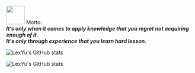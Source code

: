 <!--
**TLexYuW/TLexYuW** is a ✨ _special_ ✨ repository because its `README.md` (this file) appears on your GitHub profile.

Here are some ideas to get you started:

- 🔭 I’m currently working on ...
- 🌱 I’m currently learning ...
- 👯 I’m looking to collaborate on ...
- 🤔 I’m looking for help with ...
- 💬 Ask me about ...
- 📫 How to reach me: ...
- 😄 Pronouns: ...
- ⚡ Fun fact: ...
-->

<img src="https://user-images.githubusercontent.com/84486286/217135239-81d1903d-f6ae-416e-a609-348bfd10cd71.png" width="50px"> Motto:</br>
**_It‘s only when it comes to apply knowledge that you regret not acquiring enough of it.</br> It's only through experience that you learn hard lesson._**

![LexYu's GitHub stats](https://github-readme-stats-git-masterrstaa-rickstaa.vercel.app/api/?username=TLexYuW&show_icons=true&theme=solarized-dark)

![LexYu's GitHub stats](https://github-readme-stats-git-masterrstaa-rickstaa.vercel.app/api/top-langs/?username=TLexYuW&show_icons=true&theme=solarized-dark&hide=css,html)

